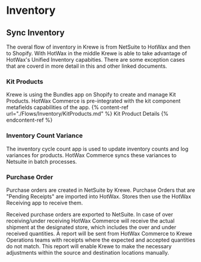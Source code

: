 # Inventory

## Sync Inventory

The overal flow of inventory in Krewe is from NetSuite to HotWax and then to Shopify. With HotWax in the middle Krewe is able to take advantage of HotWax's Unified Inventory capabities.
There are some exception cases that are coverd in more detail in this and other linked documents.

### Kit Products
Krewe is using the Bundles app on Shopify to create and manage Kit Products. HotWax Commerce is pre-integrated with the kit component metafields capabilities of the app.
{% content-ref url="./Flows/Inventory/KitProducts.md" %} Kit Product Details {% endcontent-ref %}

### Inventory Count Variance
The inventory cycle count app is used to update inventory counts and log variances for products. 
HotWax Commerce syncs these variances to Netsuite in batch processes.

### Purchase Order
Purchase orders are created in NetSuite by Krewe. Purchase Orders that are "Pending Receipts" are imported into HotWax. Stores then use the HotWax Receiving app to receive them.

Received purchase orders are exported to NetSuite. In case of over receiving/under receiving HotWax Commerce will receive the actual shipment at the designated store, which includes the over and under received quantities. A report will be sent from HotWax Commerce to Krewe Operations teams with receipts where the expected and accepted quantities do not match. This report will enable Krewe to make the necessary adjustments within the source and destination locations manually.
